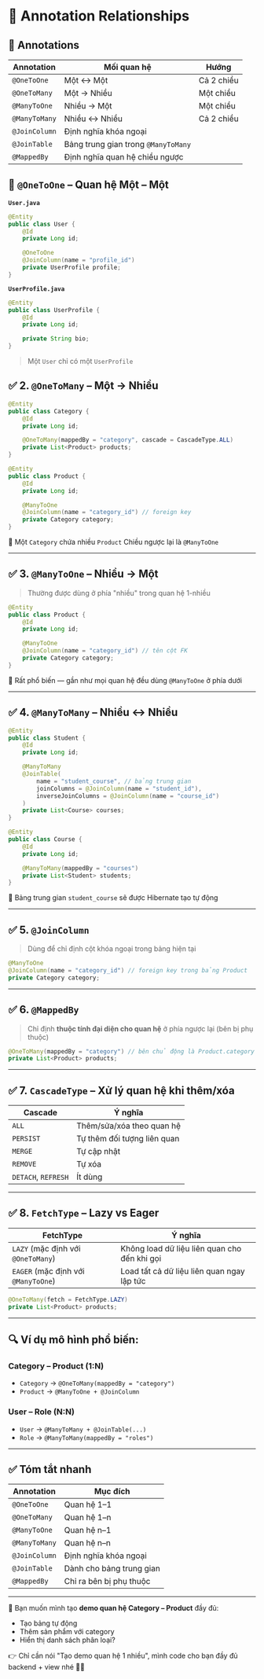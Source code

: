 # 🌱 Annotation Relationships

## 🧆 Annotations

| Annotation    | Mối quan hệ                         | Hướng      |
| ------------- | ----------------------------------- | ---------- |
| `@OneToOne`   | Một ↔ Một                           | Cả 2 chiều |
| `@OneToMany`  | Một → Nhiều                         | Một chiều  |
| `@ManyToOne`  | Nhiều → Một                         | Một chiều  |
| `@ManyToMany` | Nhiều ↔ Nhiều                       | Cả 2 chiều |
| `@JoinColumn` | Định nghĩa khóa ngoại               |            |
| `@JoinTable`  | Bảng trung gian trong `@ManyToMany` |            |
| `@MappedBy`   | Định nghĩa quan hệ chiều ngược      |            |

## 🌽 `@OneToOne` – Quan hệ Một – Một

**`User.java`**

```java
@Entity
public class User {
    @Id
    private Long id;

    @OneToOne
    @JoinColumn(name = "profile_id")
    private UserProfile profile;
}
```

**`UserProfile.java`**

```java
@Entity
public class UserProfile {
    @Id
    private Long id;

    private String bio;
}
```

> Một `User` chỉ có một `UserProfile`

## ✅ 2. `@OneToMany` – Một → Nhiều

```java
@Entity
public class Category {
    @Id
    private Long id;

    @OneToMany(mappedBy = "category", cascade = CascadeType.ALL)
    private List<Product> products;
}
```

```java
@Entity
public class Product {
    @Id
    private Long id;

    @ManyToOne
    @JoinColumn(name = "category_id") // foreign key
    private Category category;
}
```

📌 Một `Category` chứa nhiều `Product`
Chiều ngược lại là `@ManyToOne`

---

## ✅ 3. `@ManyToOne` – Nhiều → Một

> Thường được dùng ở phía "nhiều" trong quan hệ 1-nhiều

```java
@Entity
public class Product {
    @Id
    private Long id;

    @ManyToOne
    @JoinColumn(name = "category_id") // tên cột FK
    private Category category;
}
```

📌 Rất phổ biến — gần như mọi quan hệ đều dùng `@ManyToOne` ở phía dưới

---

## ✅ 4. `@ManyToMany` – Nhiều ↔ Nhiều

```java
@Entity
public class Student {
    @Id
    private Long id;

    @ManyToMany
    @JoinTable(
        name = "student_course", // bảng trung gian
        joinColumns = @JoinColumn(name = "student_id"),
        inverseJoinColumns = @JoinColumn(name = "course_id")
    )
    private List<Course> courses;
}
```

```java
@Entity
public class Course {
    @Id
    private Long id;

    @ManyToMany(mappedBy = "courses")
    private List<Student> students;
}
```

📌 Bảng trung gian `student_course` sẽ được Hibernate tạo tự động

---

## ✅ 5. `@JoinColumn`

> Dùng để chỉ định cột khóa ngoại trong bảng hiện tại

```java
@ManyToOne
@JoinColumn(name = "category_id") // foreign key trong bảng Product
private Category category;
```

---

## ✅ 6. `@MappedBy`

> Chỉ định **thuộc tính đại diện cho quan hệ** ở phía ngược lại (bên bị phụ thuộc)

```java
@OneToMany(mappedBy = "category") // bên chủ động là Product.category
private List<Product> products;
```

---

## ✅ 7. `CascadeType` – Xử lý quan hệ khi thêm/xóa

| Cascade             | Ý nghĩa                     |
| ------------------- | --------------------------- |
| `ALL`               | Thêm/sửa/xóa theo quan hệ   |
| `PERSIST`           | Tự thêm đối tượng liên quan |
| `MERGE`             | Tự cập nhật                 |
| `REMOVE`            | Tự xóa                      |
| `DETACH`, `REFRESH` | Ít dùng                     |

---

## ✅ 8. `FetchType` – Lazy vs Eager

| FetchType                           | Ý nghĩa                                      |
| ----------------------------------- | -------------------------------------------- |
| `LAZY` (mặc định với `@OneToMany`)  | Không load dữ liệu liên quan cho đến khi gọi |
| `EAGER` (mặc định với `@ManyToOne`) | Load tất cả dữ liệu liên quan ngay lập tức   |

```java
@OneToMany(fetch = FetchType.LAZY)
private List<Product> products;
```

---

## 🔍 Ví dụ mô hình phổ biến:

### Category – Product (1\:N)

- `Category` → `@OneToMany(mappedBy = "category")`
- `Product` → `@ManyToOne + @JoinColumn`

### User – Role (N\:N)

- `User` → `@ManyToMany + @JoinTable(...)`
- `Role` → `@ManyToMany(mappedBy = "roles")`

---

## ✅ Tóm tắt nhanh

| Annotation    | Mục đích                 |
| ------------- | ------------------------ |
| `@OneToOne`   | Quan hệ 1–1              |
| `@OneToMany`  | Quan hệ 1–n              |
| `@ManyToOne`  | Quan hệ n–1              |
| `@ManyToMany` | Quan hệ n–n              |
| `@JoinColumn` | Định nghĩa khóa ngoại    |
| `@JoinTable`  | Dành cho bảng trung gian |
| `@MappedBy`   | Chỉ ra bên bị phụ thuộc  |

---

📌 Bạn muốn mình tạo **demo quan hệ Category – Product** đầy đủ:

- Tạo bảng tự động
- Thêm sản phẩm với category
- Hiển thị danh sách phân loại?

👉 Chỉ cần nói "Tạo demo quan hệ 1 nhiều", mình code cho bạn đầy đủ backend + view nhé 🔧🤖
